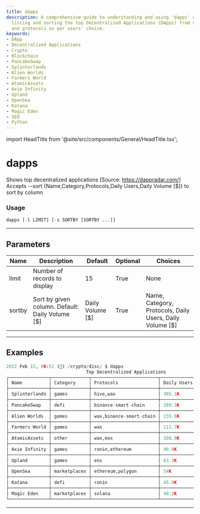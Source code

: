 ```yaml
---
title: dapps
description: A comprehensive guide to understanding and using 'dapps' command for
  listing and sorting the top Decentralized Applications (DApps) from various categories
  and protocols as per users' choice.
keywords:
- DApp
- Decentralized Applications
- Crypto
- Blockchain
- PancakeSwap
- Splinterlands
- Alien Worlds
- Farmers World
- AtomicAssets
- Axie Infinity
- Upland
- OpenSea
- Katana
- Magic Eden
- SEO
- Python
---
```


import HeadTitle from '@site/src/components/General/HeadTitle.tsx';

<HeadTitle title="dapps - Disc - Crypto - Reference | OpenBB Terminal Docs" />

# dapps

Shows top decentralized applications [Source: https://dappradar.com/] Accepts --sort {Name,Category,Protocols,Daily Users,Daily Volume [$]} to sort by column

### Usage

```python
dapps [-l LIMIT] [-s SORTBY [SORTBY ...]]
```

---

## Parameters

| Name | Description | Default | Optional | Choices |
| ---- | ----------- | ------- | -------- | ------- |
| limit | Number of records to display | 15 | True | None |
| sortby | Sort by given column. Default: Daily Volume [$] | Daily Volume [$] | True | Name, Category, Protocols, Daily Users, Daily Volume [$] |


---

## Examples

```python
2022 Feb 15, 06:52 (🦋) /crypto/disc/ $ dapps
                              Top Decentralized Applications
┌───────────────┬──────────────┬─────────────────────────┬─────────────┬──────────────────┐
│ Name          │ Category     │ Protocols               │ Daily Users │ Daily Volume [$] │
├───────────────┼──────────────┼─────────────────────────┼─────────────┼──────────────────┤
│ Splinterlands │ games        │ hive,wax                │ 305.1K      │ 8K               │
├───────────────┼──────────────┼─────────────────────────┼─────────────┼──────────────────┤
│ PancakeSwap   │ defi         │ binance-smart-chain     │ 289.3K      │ 223.7M           │
├───────────────┼──────────────┼─────────────────────────┼─────────────┼──────────────────┤
│ Alien Worlds  │ games        │ wax,binance-smart-chain │ 235.6K      │ 759.2K           │
├───────────────┼──────────────┼─────────────────────────┼─────────────┼──────────────────┤
│ Farmers World │ games        │ wax                     │ 111.7K      │ 2.3K             │
├───────────────┼──────────────┼─────────────────────────┼─────────────┼──────────────────┤
│ AtomicAssets  │ other        │ wax,eos                 │ 108.9K      │ 226.3K           │
├───────────────┼──────────────┼─────────────────────────┼─────────────┼──────────────────┤
│ Axie Infinity │ games        │ ronin,ethereum          │ 90.9K       │ 11.6M            │
├───────────────┼──────────────┼─────────────────────────┼─────────────┼──────────────────┤
│ Upland        │ games        │ eos                     │ 63.3K       │ 0                │
├───────────────┼──────────────┼─────────────────────────┼─────────────┼──────────────────┤
│ OpenSea       │ marketplaces │ ethereum,polygon        │ 54K         │ 200M             │
├───────────────┼──────────────┼─────────────────────────┼─────────────┼──────────────────┤
│ Katana        │ defi         │ ronin                   │ 45.9K       │ 92.7M            │
├───────────────┼──────────────┼─────────────────────────┼─────────────┼──────────────────┤
│ Magic Eden    │ marketplaces │ solana                  │ 40.2K       │ 18.5M            │
└───────────────┴──────────────┴─────────────────────────┴─────────────┴──────────────────┘
```
---
